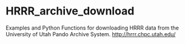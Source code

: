 # HRRR_archive_download
Examples and Python Functions for downloading HRRR data from the University of Utah Pando Archive System. http://hrrr.chpc.utah.edu/
